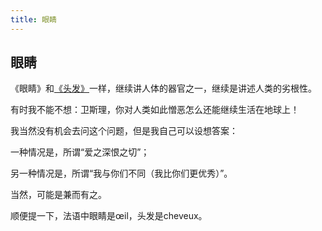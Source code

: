 ```yaml
---
title: 眼睛
---
```


## 眼睛

《眼睛》和[《头发》](../037)一样，继续讲人体的器官之一，继续是讲述人类的劣根性。

有时我不能不想：卫斯理，你对人类如此憎恶怎么还能继续生活在地球上！

我当然没有机会去问这个问题，但是我自己可以设想答案：

一种情况是，所谓“爱之深恨之切”；

另一种情况是，所谓“我与你们不同（我比你们更优秀）”。

当然，可能是兼而有之。

顺便提一下，法语中眼睛是œil，头发是cheveux。
